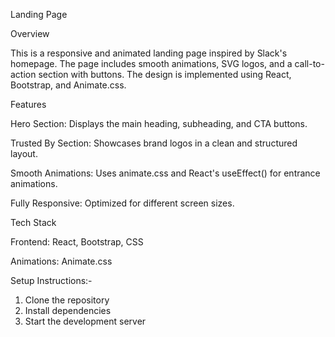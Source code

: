 Landing Page 

Overview

This is a responsive and animated landing page inspired by Slack's homepage. The page includes smooth animations, SVG logos, and a call-to-action section with buttons. The design is implemented using React, Bootstrap, and Animate.css.

Features

Hero Section: Displays the main heading, subheading, and CTA buttons.

Trusted By Section: Showcases brand logos in a clean and structured layout.

Smooth Animations: Uses animate.css and React's useEffect() for entrance animations.

Fully Responsive: Optimized for different screen sizes.

Tech Stack

Frontend: React, Bootstrap, CSS

Animations: Animate.css

Setup Instructions:-
1. Clone the repository
2. Install dependencies
3. Start the development server

